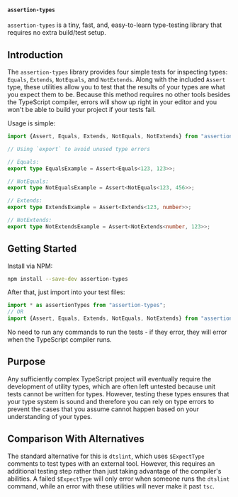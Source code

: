 #### `assertion-types`

`assertion-types` is a tiny, fast, and, easy-to-learn type-testing library that
requires no extra build/test setup.

## Introduction

The `assertion-types` library provides four simple tests for inspecting types:
`Equals`, `Extends`, `NotEquals`, and `NotExtends`. Along with the included
`Assert` type, these utilities allow you to test that the results of your types
are what you expect them to be. Because this method requires no other tools
besides the TypeScript compiler, errors will show up right in your editor and
you won't be able to build your project if your tests fail.

Usage is simple:

```ts
import {Assert, Equals, Extends, NotEquals, NotExtends} from "assertion-types";

// Using `export` to avoid unused type errors

// Equals:
export type EqualsExample = Assert<Equals<123, 123>>;

// NotEquals:
export type NotEqualsExample = Assert<NotEquals<123, 456>>;

// Extends:
export type ExtendsExample = Assert<Extends<123, number>>;

// NotExtends:
export type NotExtendsExample = Assert<NotExtends<number, 123>>;
```

## Getting Started

Install via NPM:

```sh
npm install --save-dev assertion-types
```

After that, just import into your test files:

```ts
import * as assertionTypes from "assertion-types";
// OR
import {Assert, Equals, Extends, NotEquals, NotExtends} from "assertion-types";
```

No need to run any commands to run the tests - if they error, they will error
when the TypeScript compiler runs.

## Purpose

Any sufficiently complex TypeScript project will eventually require the
development of utility types, which are often left untested because unit tests
cannot be written for types. However, testing these types ensures that your type
system is sound and therefore you can rely on type errors to prevent the cases
that you assume cannot happen based on your understanding of your types.

## Comparison With Alternatives

The standard alternative for this is `dtslint`, which uses `$ExpectType`
comments to test types with an external tool. However, this requires an
additional testing step rather than just taking advantage of the compiler's
abilities. A failed `$ExpectType` will only error when someone runs the
`dtslint` command, while an error with these utilities will never make it past
`tsc`.
